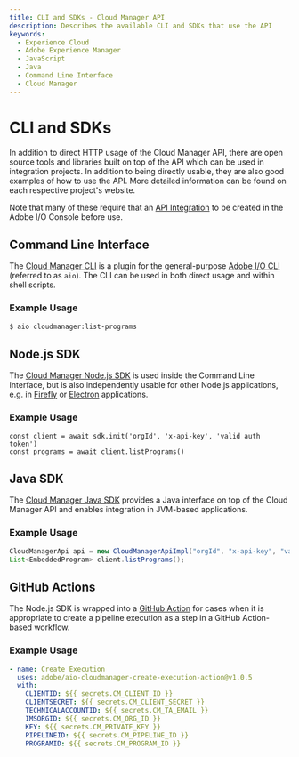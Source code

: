 ```yaml
---
title: CLI and SDKs - Cloud Manager API
description: Describes the available CLI and SDKs that use the API
keywords:
  - Experience Cloud
  - Adobe Experience Manager
  - JavaScript
  - Java
  - Command Line Interface
  - Cloud Manager
---
```


# CLI and SDKs

In addition to direct HTTP usage of the Cloud Manager API, there are open source tools and libraries built on top of the API which can be used in integration projects. In addition to being directly usable, they are also good examples of how to use the API. More detailed information can be found on each respective project's website.

Note that many of these require that an [API Integration](../guides/getting-started/create-api-integration.md) to be created in the Adobe I/O Console before use.

## Command Line Interface

The [Cloud Manager CLI](https://github.com/adobe/aio-cli-plugin-cloudmanager) is a plugin for the general-purpose [Adobe I/O CLI](https://github.com/adobe/aio-cli) (referred to as `aio`). The CLI can be used in both direct usage and within shell scripts.

### Example Usage


```bash
$ aio cloudmanager:list-programs
```

## Node.js SDK

The [Cloud Manager Node.js SDK](https://github.com/adobe/aio-lib-cloudmanager) is used inside the Command Line Interface, but is also independently usable for other Node.js applications, e.g. in [Firefly](https://www.adobe.io/apis/experienceplatform/project-firefly.html) or [Electron](https://www.electronjs.org/) applications.

### Example Usage

```node
const client = await sdk.init('orgId', 'x-api-key', 'valid auth token')
const programs = await client.listPrograms()
```

## Java SDK

The [Cloud Manager Java SDK](https://github.com/adobe/aio-lib-java-cloudmanager) provides a Java interface on top of the Cloud Manager API and enables integration in JVM-based applications.

### Example Usage

```java
CloudManagerApi api = new CloudManagerApiImpl("orgId", "x-api-key", "valid auth token");
List<EmbeddedProgram> client.listPrograms();
```

## GitHub Actions

The Node.js SDK is wrapped into a [GitHub Action](https://github.com/adobe/aio-cloudmanager-create-execution-action) for cases when it is appropriate to create a pipeline execution as a step in a GitHub Action-based workflow.

### Example Usage

```yaml
- name: Create Execution
  uses: adobe/aio-cloudmanager-create-execution-action@v1.0.5
  with:
    CLIENTID: ${{ secrets.CM_CLIENT_ID }}
    CLIENTSECRET: ${{ secrets.CM_CLIENT_SECRET }}
    TECHNICALACCOUNTID: ${{ secrets.CM_TA_EMAIL }}
    IMSORGID: ${{ secrets.CM_ORG_ID }}
    KEY: ${{ secrets.CM_PRIVATE_KEY }}
    PIPELINEID: ${{ secrets.CM_PIPELINE_ID }}
    PROGRAMID: ${{ secrets.CM_PROGRAM_ID }}
```
